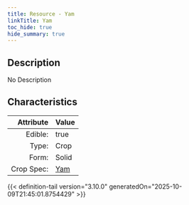 ```yaml
---
title: Resource - Yam
linkTitle: Yam
toc_hide: true
hide_summary: true
---
```

<!-- This is generated by the MarsSim HelpGenertor, do not edit. -->

## Description
No Description

## Characteristics

| Attribute      | Value |
|--------:|:------|
|Edible:|true|
|Type:|Crop|
|Form:|Solid|
|Crop Spec:|[Yam](/docs/definitions/crop/yam)|
 



    


{{< definition-tail version="3.10.0" generatedOn="2025-10-09T21:45:01.8754429" >}}


